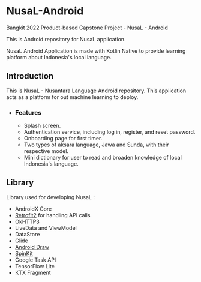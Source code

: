 # NusaL-Android
Bangkit 2022 Product-based Capstone Project - NusaL - Android

This is Android repository for NusaL application.

NusaL Android Application is made with Kotlin Native to provide learning platform about Indonesia's local language.

## Introduction

This is NusaL - Nusantara Language Android repository. This application acts as a platform for out machine learning to deploy. 

- ### Features
   * Splash screen.
   * Authentication service, including log in, register, and reset password.
   * Onboarding page for first timer.
   * Two types of aksara language, Jawa and Sunda, with their respective model.
   * Mini dictionary for user to read and broaden knowledge of local Indonesia's language.

## Library
Library used for developing NusaL :
 - AndroidX Core
 - [Retrofit2](https://square.github.io/retrofit/) for handling API calls
 - OkHTTP3
 - LiveData and ViewModel
 - DataStore
 - Glide
 - [Android Draw](https://github.com/divyanshub024/AndroidDraw)
 - [SpinKit](https://github.com/ybq/Android-SpinKit)
 - Google Task API
 - TensorFlow Lite
 - KTX Fragment
